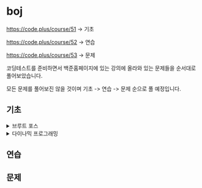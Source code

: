 # boj
https://code.plus/course/51 -> 기초

https://code.plus/course/52 -> 연습

https://code.plus/course/53 -> 문제

코딩테스트를 준비하면서 백준홈페이지에 있는 강의에 올라와 있는 문제들을 순서대로 풀어보았습니다.

모든 문제를 풀어보진 않을 것이며 기초 -> 연습 -> 문제 순으로 풀 예정입니다.

## 기초

<details>
<summary>브루트 포스</summary>
<div markdown="1">
브루트 포스 - 재귀

  - [x] 9095번 - 1, 2, 3 더하기 -> SUCCESS
  - [x] 1759번 - 암호 만들기 -> SUCCESS
  - [X] 14501번 - 퇴사 -> SUCCESS
  - [X] 15661번 - 링크와 스타트 -> FAIL
  - [X] 2529번 - 부등호 -> FAIL
  
브루트 포스 - 순열

  - [ ] 10972번 - 다음 순열
  - [ ] 10973번 - 이전 순열
  - [ ] 10974번 - 모든 순열
  - [ ] 10819번 - 차이를 최대로
  - [ ] 10971번 - 외판원 순회 
  - [ ] 26603번 - 로또
  
브루트 포스 - 비트마스크
  
  - [ ] 11723번 - 집합
  - [ ] 1182번 - 부분수열의 합
  - [ ] 14889번 - 스타트와 링크
  - [ ] 14391번 - 종이 조각

</div>
</details>

<details>
<summary>다이나믹 프로그래밍</summary>
<div markdown="1">

다이나믹 프로그래밍 Part 1

  - [ ] 1463번 - 1로 만들기
  - [ ] 11726번 - 2×n 타일링
  - [ ] 11727번 - 2×n 타일링 
  - [ ] 29095번 - 1, 2, 3 더하기
  - [ ] 11052번 - 카드 구매하기
  - [ ] 16194번 - 카드 구매하기 
  - [ ] 215990번 - 1, 2, 3 더하기 5
  - [ ] 10844번 - 쉬운 계단 수
  - [ ] 2193번 - 이친수
  - [ ] 11053번 - 가장 긴 증가하는 부분 수열
  - [ ] 14002번 - 가장 긴 증가하는 부분 수열 4
  - [ ] 1912번 - 연속합
  - [ ] 1699번 - 제곱수의 합
  - [ ] 14501번 - 퇴사
  - [ ] 2225번 - 합분해

다이나믹 프로그래밍 Part 2

  - [ ] 15988번 - 1, 2, 3 더하기 3
  - [ ] 1149번 - RGB거리
  - [ ] 1309번 - 동물원
  - [ ] 11057번 - 오르막 수
  - [ ] 2156번 - 포도주 시식
  - [ ] 1932번 - 정수 삼각형
  - [ ] 11055번 - 가장 큰 증가 부분 수열
  - [ ] 11722번 - 가장 긴 감소하는 부분 수열
  - [ ] 11054번 - 가장 긴 바이토닉 부분 수열
  - [ ] 13398번 - 연속합 2
  - [ ] 2133번 - 타일 채우기

</div>
</details>

## 연습

## 문제
